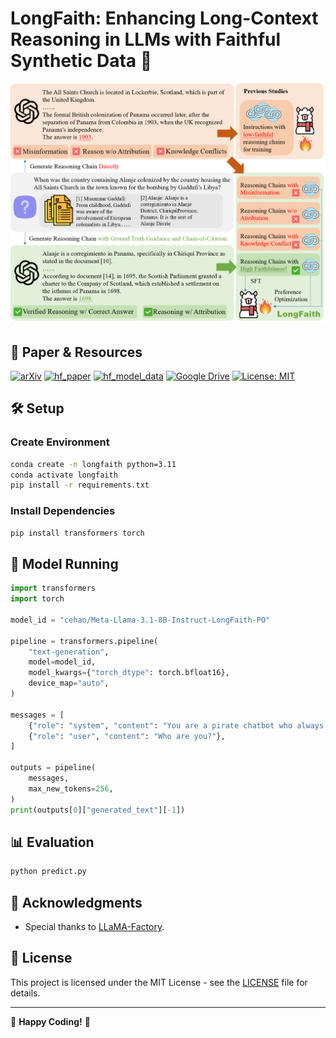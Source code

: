 # LongFaith: Enhancing Long-Context Reasoning in LLMs with Faithful Synthetic Data 🚀

![LongFaith](https://github.com/IDEA-FinAI/LongFaith/blob/main/figures/longfaith_main.png)

## 📄 Paper & Resources
[![arXiv](https://img.shields.io/badge/Arxiv-2502.12583-AD1C18.svg?logo=arXiv)](https://arxiv.org/abs/2502.12583)
[![hf_paper](https://img.shields.io/badge/%F0%9F%A4%97-Paper-FF6F61)](https://huggingface.co/collections/cehao/longfaith-67b61f7b17ccb022c68ba22d)
[![hf_model_data](https://img.shields.io/badge/%F0%9F%A4%97-Models&Datasets-48A9DC)](https://huggingface.co/collections/cehao/longfaith-67b61f7b17ccb022c68ba22d)
[![Google Drive](https://img.shields.io/badge/Google%20Drive-Data-34A853)](https://drive.google.com/drive/folders/1f2306gR41glW9PzO6dJz8X5J53XsSNtC)
[![License: MIT](https://img.shields.io/badge/License-MIT-green.svg)](https://opensource.org/licenses/MIT)

## 🛠️ Setup

### Create Environment
```bash
conda create -n longfaith python=3.11
conda activate longfaith
pip install -r requirements.txt
```

### Install Dependencies
```bash
pip install transformers torch
```

## 🚀 Model Running

```python
import transformers
import torch

model_id = "cehao/Meta-Llama-3.1-8B-Instruct-LongFaith-PO"

pipeline = transformers.pipeline(
    "text-generation",
    model=model_id,
    model_kwargs={"torch_dtype": torch.bfloat16},
    device_map="auto",
)

messages = [
    {"role": "system", "content": "You are a pirate chatbot who always responds in pirate speak!"},
    {"role": "user", "content": "Who are you?"},
]

outputs = pipeline(
    messages,
    max_new_tokens=256,
)
print(outputs[0]["generated_text"][-1])
```

## 📊 Evaluation

```bash
python predict.py
```

## 🙏 Acknowledgments
- Special thanks to [LLaMA-Factory](https://github.com/hiyouga/LLaMA-Factory).

## 📜 License
This project is licensed under the MIT License - see the [LICENSE](LICENSE) file for details.

---

🌟 **Happy Coding!** 🌟
```
